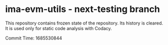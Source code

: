 # ima-evm-utils - next-testing branch

This repository contains frozen state of the repository.
Its history is cleared. It is used only for static code
analysis with Codacy.

Commit Time: 1685530844